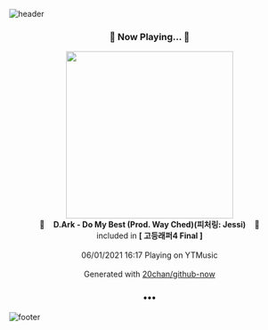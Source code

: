 ![header](https://capsule-render.vercel.app/api?type=wave&height=170&section=header&text=Hi.%20I'm%20SHIFT&fontColor=090707&fontAlignX=45&fontAlignY=65&fontSize=100)

<h3 align="center">🎵 Now Playing... 🎵</h3>
<p align="center">
  <a href="https://music.youtube.com/watch?v=Zjzjtbos8N4">
    <img width="300" src="https://lh3.googleusercontent.com/MQWvU5t-SWFEj_i-pCJczB3jJ8uLB50cBxDn1sxTa2trR6SnUkdyKsOuQMoeLDwHaqDVNqXCwVaptNxeaQ">
  </a>
  <br>
  🎵&nbsp&nbsp&nbsp <b>D.Ark - Do My Best (Prod. Way Ched)(피처링: Jessi)</b> &nbsp&nbsp&nbsp🎵
  <br>
  included in <b>[ 고등래퍼4 Final ]</b>
  
  <br />
  <br />
  06/01/2021 16:17 Playing on YTMusic
  <br />
  <br />
  Generated with <a href="https://github.com/20chan/github-now">20chan/github-now</a>
</p>

<h3 align="center">•••</h3>

![footer](https://capsule-render.vercel.app/api?type=wave&height=150&section=footer)
